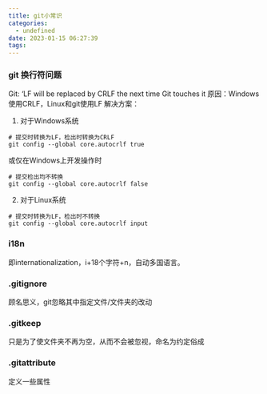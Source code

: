 ```yaml
---
title: git小常识
categories:
  - undefined
date: 2023-01-15 06:27:39
tags:
---
```

### git 换行符问题
Git: ‘LF will be replaced by CRLF the next time Git touches it
原因：Windows使用CRLF，Linux和git使用LF
解决方案：
1. 对于Windows系统
```
# 提交时转换为LF，检出时转换为CRLF
git config --global core.autocrlf true
```
或仅在Windows上开发操作时
```
# 提交检出均不转换
git config --global core.autocrlf false
```
2. 对于Linux系统
```
# 提交时转换为LF，检出时不转换
git config --global core.autocrlf input
```


### i18n
即internationalization，i+18个字符+n，自动多国语言。

### .gitignore
顾名思义，git忽略其中指定文件/文件夹的改动

### .gitkeep
只是为了使文件夹不再为空，从而不会被忽视，命名为约定俗成

### .gitattribute
定义一些属性
